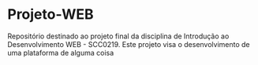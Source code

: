 # Projeto-WEB
Repositório destinado ao projeto final da disciplina de Introdução ao Desenvolvimento WEB - SCC0219. Este projeto visa o desenvolvimento de uma plataforma de alguma coisa
